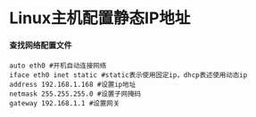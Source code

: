 # Linux主机配置静态IP地址

#### 查找网络配置文件
````angular2html
auto eth0 #开机自动连接网络
iface eth0 inet static #static表示使用固定ip，dhcp表述使用动态ip
address 192.168.1.168 #设置ip地址
netmask 255.255.255.0 #设置子网掩码
gateway 192.168.1.1 #设置网关
````
